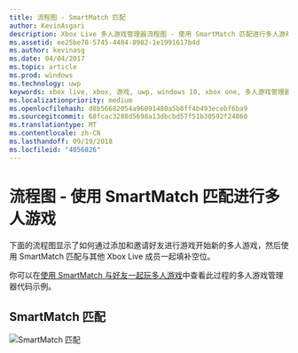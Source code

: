 ```yaml
---
title: 流程图 - SmartMatch 匹配
author: KevinAsgari
description: Xbox Live 多人游戏管理器流程图 - 使用 SmartMatch 匹配进行多人游戏。
ms.assetid: ee25be78-5745-4484-8982-1e1991617b4d
ms.author: kevinasg
ms.date: 04/04/2017
ms.topic: article
ms.prod: windows
ms.technology: uwp
keywords: xbox live, xbox, 游戏, uwp, windows 10, xbox one, 多人游戏管理器, 流程图
ms.localizationpriority: medium
ms.openlocfilehash: d8b56682054a96091480a5b8ff4b493ecebf6ba9
ms.sourcegitcommit: 68fcac3288d5698a13dbcbd57f51b30592f24860
ms.translationtype: MT
ms.contentlocale: zh-CN
ms.lasthandoff: 09/19/2018
ms.locfileid: "4056826"
---
```

# <a name="flowchart---play-a-multiplayer-game-by-using-smartmatch-matchmaking"></a>流程图 - 使用 SmartMatch 匹配进行多人游戏

下面的流程图显示了如何通过添加和邀请好友进行游戏开始新的多人游戏，然后使用 SmartMatch 匹配与其他 Xbox Live 成员一起填补空位。

你可以在[使用 SmartMatch 与好友一起玩多人游戏](../play-multiplayer-with-matchmaking.md)中查看此过程的多人游戏管理器代码示例。

## <a name="smartmatch-matchmaking"></a>SmartMatch 匹配

![SmartMatch 匹配](../../../images/multiplayer/mpm-smartmatch-matchmaking.png)
